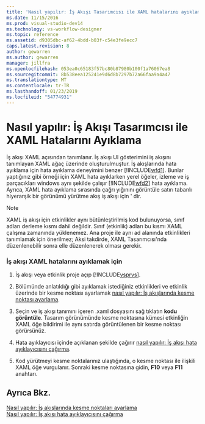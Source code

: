 ```yaml
---
title: 'Nasıl yapılır: İş Akışı Tasarımcısı ile XAML hatalarını ayıklama | Microsoft Docs'
ms.date: 11/15/2016
ms.prod: visual-studio-dev14
ms.technology: vs-workflow-designer
ms.topic: reference
ms.assetid: d9305dbc-af62-4bdd-b03f-c54e3fe9ecc7
caps.latest.revision: 8
author: gewarren
ms.author: gewarren
manager: jillfra
ms.openlocfilehash: 053ea0c65183f57bc80b87980b100f1a76067ea8
ms.sourcegitcommit: 8b538eea125241e9d6d8b7297b72a66faa9a4a47
ms.translationtype: MT
ms.contentlocale: tr-TR
ms.lasthandoff: 01/23/2019
ms.locfileid: "54774931"
---
```

# <a name="how-to-debug-xaml-with-the-workflow-designer"></a>Nasıl yapılır: İş Akışı Tasarımcısı ile XAML Hatalarını Ayıklama
İş akışı XAML açısından tanımlanır. İş akışı UI gösterimini iş akışını tanımlayan XAML ağaç üzerinde oluşturulmuştur. İş akışlarında hata ayıklama için hata ayıklama deneyimini benzer [!INCLUDE[wfd1](../includes/wfd1-md.md)]. Bunlar yaptığınız gibi örneği için XAML hata ayıklarken yerel öğeler, izleme ve iş parçacıkları windows aynı şekilde çalışır [!INCLUDE[wfd2](../includes/wfd2-md.md)] hata ayıklama. Ayrıca, XAML hata ayıklama sırasında çağrı yığınını görüntüle satırı tabanlı hiyerarşik bir görünümü yürütme akış iş akışı için ' dir.  
  
> [!NOTE]
>  XAML iş akışı için etkinlikler aynı bütünleştirilmiş kod bulunuyorsa, sınıf adları derleme kısmı dahil değildir. Sınıf (etkinlik) adları bu kısmı XAML çalışma zamanında yüklenemez. Ana proje ile aynı ad alanında etkinlikleri tanımlamak için önerilmez; Aksi takdirde, XAML Tasarımcısı'nda düzenlenebilir sonra elle düzenlenerek olması gerekir.  
  
### <a name="to-debug-workflow-xaml"></a>İş akışı XAML hatalarını ayıklamak için  
  
1.  İş akışı veya etkinlik proje açıp [!INCLUDE[vsprvs](../includes/vsprvs-md.md)].  
  
2.  Bölümünde anlatıldığı gibi ayıklamak istediğiniz etkinlikleri ve etkinlik üzerinde bir kesme noktası ayarlamak [nasıl yapılır: İş akışlarında kesme noktası ayarlama](../workflow-designer/how-to-set-breakpoints-in-workflows.md).  
  
3.  Seçin ve iş akışı tanımını içeren .xaml dosyasını sağ tıklatın **kodu görüntüle**. Tasarım görünümünde kesme noktasına kümesi etkinliğin XAML öğe bildirimi ile aynı satırda görüntülenen bir kesme noktası görürsünüz.  
  
4.  Hata ayıklayıcısı içinde açıklanan şekilde çağırır [nasıl yapılır: İş akışı hata ayıklayıcısını çağırma](../workflow-designer/how-to-invoke-the-workflow-debugger.md).  
  
5.  Kod yürütmeyi kesme noktalarınız ulaştığında, o kesme noktası ile ilişkili XAML öğe vurgulanır. Sonraki kesme noktasına gidin, **F10** veya **F11** anahtarı.  
  
## <a name="see-also"></a>Ayrıca Bkz.  
 [Nasıl yapılır: İş akışlarında kesme noktaları ayarlama](../workflow-designer/how-to-set-breakpoints-in-workflows.md)   
 [Nasıl yapılır: İş akışı hata ayıklayıcısını çağırma](../workflow-designer/how-to-invoke-the-workflow-debugger.md)